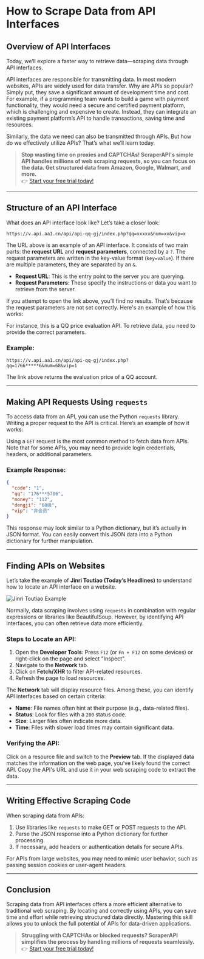 
# How to Scrape Data from API Interfaces

## Overview of API Interfaces

Today, we’ll explore a faster way to retrieve data—scraping data through API interfaces.

API interfaces are responsible for transmitting data. In most modern websites, APIs are widely used for data transfer. Why are APIs so popular? Simply put, they save a significant amount of development time and cost. For example, if a programming team wants to build a game with payment functionality, they would need a secure and certified payment platform, which is challenging and expensive to create. Instead, they can integrate an existing payment platform’s API to handle transactions, saving time and resources.

Similarly, the data we need can also be transmitted through APIs. But how do we effectively utilize APIs? That’s what we’ll learn today.

> **Stop wasting time on proxies and CAPTCHAs! ScraperAPI's simple API handles millions of web scraping requests, so you can focus on the data. Get structured data from Amazon, Google, Walmart, and more.**  
> 👉 [Start your free trial today!](https://bit.ly/Scraperapi)

---

## Structure of an API Interface

What does an API interface look like? Let’s take a closer look:

```
https://v.api.aa1.cn/api/api-qq-gj/index.php?qq=xxxxx&num=xx&vip=x
```

The URL above is an example of an API interface. It consists of two main parts: the **request URL** and **request parameters**, connected by a `?`. The request parameters are written in the key-value format (`key=value`). If there are multiple parameters, they are separated by an `&`.

- **Request URL**: This is the entry point to the server you are querying.  
- **Request Parameters**: These specify the instructions or data you want to retrieve from the server.

If you attempt to open the link above, you’ll find no results. That’s because the request parameters are not set correctly. Here's an example of how this works:

For instance, this is a QQ price evaluation API. To retrieve data, you need to provide the correct parameters.

### Example:

```
https://v.api.aa1.cn/api/api-qq-gj/index.php?qq=1766*****6&num=68&vip=1
```

The link above returns the evaluation price of a QQ account.

---

## Making API Requests Using `requests`

To access data from an API, you can use the Python `requests` library. Writing a proper request to the API is critical. Here’s an example of how it works:

Using a `GET` request is the most common method to fetch data from APIs. Note that for some APIs, you may need to provide login credentials, headers, or additional parameters.

### Example Response:

```json
{
  "code": "1",
  "qq": "176***5706",
  "money": "112",
  "dengji": "68级",
  "vip": "非会员"
}
```

This response may look similar to a Python dictionary, but it’s actually in JSON format. You can easily convert this JSON data into a Python dictionary for further manipulation.

---

## Finding APIs on Websites

Let’s take the example of **Jinri Toutiao (Today’s Headlines)** to understand how to locate an API interface on a website.

![Jinri Toutiao Example](http://www.mobiletrain.org/2023/1228/1703758325919.png)

Normally, data scraping involves using `requests` in combination with regular expressions or libraries like BeautifulSoup. However, by identifying API interfaces, you can often retrieve data more efficiently.

### Steps to Locate an API:

1. Open the **Developer Tools**: Press `F12` (or `Fn + F12` on some devices) or right-click on the page and select "Inspect".  
2. Navigate to the **Network** tab.  
3. Click on **Fetch/XHR** to filter API-related resources.  
4. Refresh the page to load resources.

The **Network** tab will display resource files. Among these, you can identify API interfaces based on certain criteria:

- **Name**: File names often hint at their purpose (e.g., data-related files).  
- **Status**: Look for files with a `200` status code.  
- **Size**: Larger files often indicate more data.  
- **Time**: Files with slower load times may contain significant data.

### Verifying the API:

Click on a resource file and switch to the **Preview** tab. If the displayed data matches the information on the web page, you’ve likely found the correct API. Copy the API's URL and use it in your web scraping code to extract the data.

---

## Writing Effective Scraping Code

When scraping data from APIs:

1. Use libraries like `requests` to make GET or POST requests to the API.  
2. Parse the JSON response into a Python dictionary for further processing.  
3. If necessary, add headers or authentication details for secure APIs.  

For APIs from large websites, you may need to mimic user behavior, such as passing session cookies or user-agent headers.

---

## Conclusion

Scraping data from API interfaces offers a more efficient alternative to traditional web scraping. By locating and correctly using APIs, you can save time and effort while retrieving structured data directly. Mastering this skill allows you to unlock the full potential of APIs for data-driven applications.

> **Struggling with CAPTCHAs or blocked requests? ScraperAPI simplifies the process by handling millions of requests seamlessly.**  
> 👉 [Start your free trial today!](https://bit.ly/Scraperapi)
